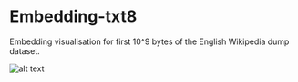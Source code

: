 # Embedding-txt8
Embedding visualisation for first 10^9 bytes of the English Wikipedia dump dataset. 

 ![alt text](https://github.com/mattdns100689/Embedding-txt8/blob/master/visualization.png)
